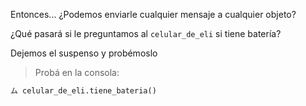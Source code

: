 Entonces... ¿Podemos enviarle cualquier mensaje a cualquier objeto?

¿Qué pasará si le preguntamos al `celular_de_eli` si tiene batería? 

Dejemos el suspenso y probémoslo

> Probá en la consola:
>
```python
ム celular_de_eli.tiene_bateria()
```